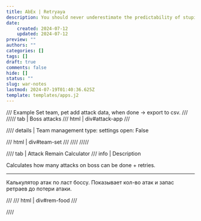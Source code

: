 ```yaml
---
title: AbEx | Retryaya
description: You should never underestimate the predictability of stupidity
date:
    created: 2024-07-12
    updated: 2024-07-12
preview: ""
authors: ""
categories: []
tags: []
draft: true
comments: false
hide: []
status: ""
slug: war-notes
lastmod: 2024-07-19T01:40:36.625Z
template: templates/apps.j2
---
```



/// Example
Set team, pet add attack data, when done -> export to csv.
///
///// tab | Boss attacks
/// html | div#attack-app
///

//// details | Team management
    type: settings
    open: False

/// html | div#team-set
///
////
/////

//// tab | Attack Remain Calculator
/// info | Description

Calculates how many attacks on boss can be done + retries.

***

Калькулятор атак по ласт боссу.
Показывает кол-во атак и запас ретраев до потери атаки.

///
/// html | div#rem-food
///

////
